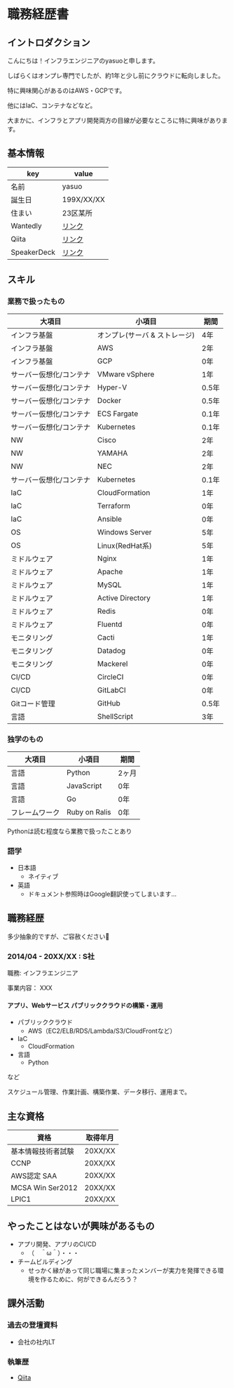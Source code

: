 # 職務経歴書

## イントロダクション

こんにちは！インフラエンジニアのyasuoと申します。

しばらくはオンプレ専門でしたが、約1年と少し前にクラウドに転向しました。

特に興味関心があるのはAWS・GCPです。

他にはIaC、コンテナなどなど。

大まかに、インフラとアプリ開発両方の目線が必要なところに特に興味があります。

## 基本情報

|key|value|
|---|-----|
|名前|yasuo|
|誕生日|199X/XX/XX|
|住まい|23区某所|
|Wantedly|[リンク](https://)|
|Qiita|[リンク](https://)|
|SpeakerDeck|[リンク](https://)|

## スキル
### 業務で扱ったもの

|大項目|小項目|期間|
|--|--|--|
|インフラ基盤|オンプレ(サーバ & ストレージ)|4年|
|インフラ基盤|AWS|2年|
|インフラ基盤|GCP|0年|
|サーバー仮想化/コンテナ|VMware vSphere|1年|
|サーバー仮想化/コンテナ|Hyper-V|0.5年|
|サーバー仮想化/コンテナ|Docker|0.5年|
|サーバー仮想化/コンテナ|ECS Fargate|0.1年|
|サーバー仮想化/コンテナ|Kubernetes|0.1年|
|NW|Cisco|2年|
|NW|YAMAHA|2年|
|NW|NEC|2年|
|サーバー仮想化/コンテナ|Kubernetes|0.1年|
|IaC|CloudFormation|1年|
|IaC|Terraform|0年|
|IaC|Ansible|0年|
|OS|Windows Server|5年|
|OS|Linux(RedHat系)|5年|
|ミドルウェア|Nginx|1年|
|ミドルウェア|Apache|1年|
|ミドルウェア|MySQL|1年|
|ミドルウェア|Active Directory|1年|
|ミドルウェア|Redis|0年|
|ミドルウェア|Fluentd|0年|
|モニタリング|Cacti|1年|
|モニタリング|Datadog|0年|
|モニタリング|Mackerel|0年|
|CI/CD|CircleCI|0年|
|CI/CD|GitLabCI|0年|
|Gitコード管理|GitHub|0.5年|
|言語|ShellScript|3年|

### 独学のもの
|大項目|小項目|期間|
|--|--|--|
|言語|Python|2ヶ月|
|言語|JavaScript|0年|
|言語|Go|0年|
|フレームワーク|Ruby on Ralis|0年|

Pythonは読む程度なら業務で扱ったことあり

### 語学
- 日本語
  - ネイティブ
- 英語
  - ドキュメント参照時はGoogle翻訳使ってしまいます…

## 職務経歴

多少抽象的ですが、ご容赦ください:bow:

### 2014/04 - 20XX/XX : S社

職務: インフラエンジニア

事業内容： XXX

#### アプリ、Webサービス パブリッククラウドの構築・運用
- パブリッククラウド
  - AWS（EC2/ELB/RDS/Lambda/S3/CloudFrontなど）
- IaC
  - CloudFormation
- 言語
  - Python

など

スケジュール管理、作業計画、構築作業、データ移行、運用まで。

## 主な資格
|資格|取得年月|
|--|--|
|基本情報技術者試験|20XX/XX|
|CCNP|20XX/XX|
|AWS認定 SAA|20XX/XX|
|MCSA Win Ser2012|20XX/XX|
|LPIC1|20XX/XX|
## やったことはないが興味があるもの

- アプリ開発、アプリのCI/CD
  - （　＾ω＾）・・・
- チームビルディング
  - せっかく縁があって同じ職場に集まったメンバーが実力を発揮できる環境を作るために、何ができるんだろう？

## 課外活動

### 過去の登壇資料
  * 会社の社内LT

### 執筆歴
* [Qiita](https://qiita.com/)
